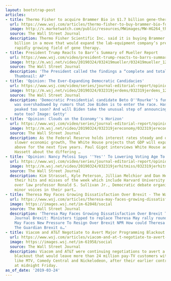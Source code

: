```yaml
---
layout: bootstrap-post
articles:
- title: Thermo Fisher to acquire Brammer Bio in $1.7 billion gene-therapy deal
  url: https://www.wsj.com/articles/thermo-fisher-to-buy-brammer-bio-for-1-7-billion-11553470321
  image: http://s.marketwatch.com/public/resources/MWimages/MW-HG264_thermo_ZG_20190324194532.jpg
  source: The Wall Street Journal
  description: Thermo Fisher Scientific Inc. said it is buying Brammer Bio for $1.7
    billion in a move that would expand the lab-equipment company’s presence in the
    rapidly growing field of gene therapy.
- title: President Trump Reacts to Barr’s Summary of Mueller Report
  url: https://www.wsj.com/video/president-trump-reacts-to-barrs-summary-of-mueller-report/3C388833-7F42-4CAB-9913-7192FC7518BE.html
  image: http://m.wsj.net/video/20190324/032419mueller/032419mueller_1280x720.jpg
  source: The Wall Street Journal
  description: 'The President called the findings a “complete and total exoneration”
    Thumbnail: AP'
- title: 'Opinion: The Ever-Expanding Democratic Candidacies'
  url: https://www.wsj.com/video/series/journal-editorial-report/opinion-the-ever-expanding-democratic-candidacies/1314CCCD-D389-4938-9B1C-CE4188DEB689
  image: http://m.wsj.net/video/20190324/032319jerdems/032319jerdems_1280x720.jpg
  source: The Wall Street Journal
  description: 'Democratic Presidential candidate Beto O''Rourke''s fundraising boom
    was overshadowed by rumors that Joe Biden is to enter the race. Has "Betomania"
    peaked too soon? And will Biden take the unusual step of announcing a running
    mate too? Image: Getty'
- title: 'Opinion: Clouds on the Economy''s Horizon'
  url: https://www.wsj.com/video/series/journal-editorial-report/opinion-clouds-on-the-economy-horizon/41A4110A-16B8-4E2C-B7BC-E76A62FC354B
  image: http://m.wsj.net/video/20190324/032319jereconomy/032319jereconomy_1280x720.jpg
  source: The Wall Street Journal
  description: As the Federal Reserve holds interest rates steady and officials project
    slower economic growth, The White House projects that GDP will expand at 3% or
    above for the next five years. Paul Gigot interviews White House advisor Kevin
    Hassett about the differing …
- title: 'Opinion: Nancy Pelosi Says ''Yes'' To Lowering Voting Age To Sixteen'
  url: https://www.wsj.com/video/series/journal-editorial-report/opinion-nancy-pelosi-says-yes-to-lowering-voting-age-to-sixteen/217FA845-54F7-4118-9756-46910D157D57
  image: http://m.wsj.net/video/20190324/032319jerhitmiss/032319jerhitmiss_1280x720.jpg
  source: The Wall Street Journal
  description: Kim Strassel, Kyle Peterson, Jillian Melchior and Dan Henninger discuss
    their hits and misses of the week which include Harvard University's backlash
    over law professor Ronald S. Sullivan Jr., Democratic debate organizers empowering
    minor voices in their part…
- title: Theresa May Faces Growing Dissatisfaction Over Brexit - The Wall Street Journal
  url: https://www.wsj.com/articles/theresa-may-faces-growing-dissatisfaction-over-brexit-11553442242
  image: https://images.wsj.net/im-62048/social
  source: The Wall Street Journal
  description: 'Theresa May Faces Growing Dissatisfaction Over Brexit The Wall Street
    Journal Brexit: Ministers tipped to replace Theresa May rally round BBC News Theresa
    May Faces New Pressure To Resign Over Brexit NPR How could Theresa May be deposed?
    The Guardian Brexit o…'
- title: Viacom and AT&T Negotiate to Avert Major Programming Blackout
  url: https://www.wsj.com/articles/viacom-and-at-t-negotiate-to-avert-major-programming-blackout-11553445336
  image: https://images.wsj.net/im-61958/social
  source: The Wall Street Journal
  description: Viacom and AT&T were continuing negotiations to avert a programming
    blackout that would leave more than 24 million pay-TV customers without channels
    like MTV, Comedy Central and Nickelodeon, after their earlier contract expired
    at midnight Friday.
as_of_date: '2019-03-24'
---
```


